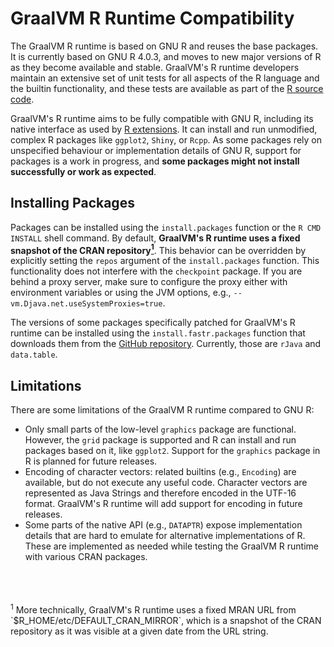 # GraalVM R Runtime Compatibility

The GraalVM R runtime is based on GNU R and reuses the base packages.
It is currently based on GNU R 4.0.3, and moves to new major versions of R as they become available and stable.
GraalVM's R runtime developers maintain an extensive set of unit tests for all aspects of the R language and the builtin functionality, and these tests are available as part of the [R source code](https://github.com/oracle/fastr).

GraalVM's R runtime aims to be fully compatible with GNU R, including its native interface as used by [R extensions](https://cran.r-project.org/doc/manuals/r-release/R-exts.html).
It can install and run unmodified, complex R packages like `ggplot2`, `Shiny`, or `Rcpp`.
As some packages rely on unspecified behaviour or implementation details of GNU R, support for packages is a work in progress, and **some packages might not install successfully or work as expected**.
## Installing Packages

Packages can be installed using the `install.packages` function or the `R CMD INSTALL` shell command.
By default, **GraalVM's R runtime uses a fixed snapshot of the CRAN repository<a href="#note-1"><sup>1</sup></a>**.
This behavior can be overridden by explicitly setting the `repos` argument of the `install.packages` function.
This functionality does not interfere with the `checkpoint` package. If you are behind a proxy server, make sure to configure the proxy either with environment variables or using the JVM options, e.g., `--vm.Djava.net.useSystemProxies=true`.

The versions of some packages specifically patched for GraalVM's R runtime can be installed using the `install.fastr.packages` function that downloads them from the [GitHub repository](https://github.com/oracle/fastr/tree/master/com.oracle.truffle.r.pkgs).
Currently, those are `rJava` and `data.table`.

## Limitations
There are some limitations of the GraalVM R runtime compared to GNU R:
   - Only small parts of the low-level `graphics` package are functional. However, the `grid` package is supported and R can install and run packages based on it, like `ggplot2`. Support for the `graphics` package in R is planned for future releases.
   - Encoding of character vectors: related builtins (e.g., `Encoding`) are available,
   but do not execute any useful code. Character vectors are represented as Java Strings and therefore encoded in the UTF-16 format. GraalVM's R runtime will add support for encoding in future releases.
   - Some parts of the native API (e.g., `DATAPTR`) expose implementation details that are hard to emulate for alternative implementations of R. These are implemented as needed while testing the GraalVM R runtime with various CRAN packages.

<br/>
<br/>
<br/>
<sup id="note-1">1</sup> More technically, GraalVM's R runtime uses a fixed MRAN URL from `$R_HOME/etc/DEFAULT_CRAN_MIRROR`, which is a snapshot of the CRAN repository as it was visible at a given date from the URL string.
